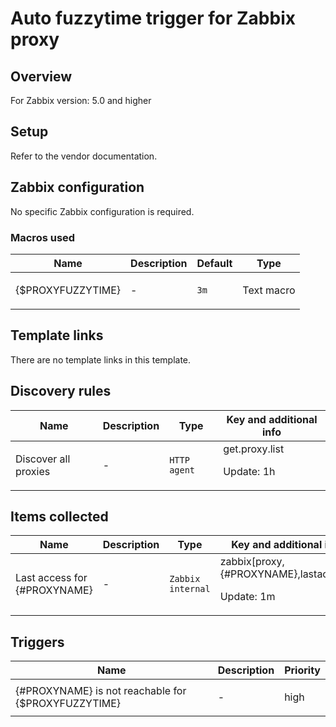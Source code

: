 # Auto fuzzytime trigger for Zabbix proxy

## Overview

For Zabbix version: 5.0 and higher

## Setup

Refer to the vendor documentation.

## Zabbix configuration

No specific Zabbix configuration is required.

### Macros used

|Name|Description|Default|Type|
|----|-----------|-------|----|
|{$PROXYFUZZYTIME}|<p>-</p>|`3m`|Text macro|
## Template links

There are no template links in this template.

## Discovery rules

|Name|Description|Type|Key and additional info|
|----|-----------|----|----|
|Discover all proxies|<p>-</p>|`HTTP agent`|get.proxy.list<p>Update: 1h</p>|
## Items collected

|Name|Description|Type|Key and additional info|
|----|-----------|----|----|
|Last access for {#PROXYNAME}|<p>-</p>|`Zabbix internal`|zabbix[proxy,{#PROXYNAME},lastaccess]<p>Update: 1m</p>|
## Triggers

|Name|Description|Priority|
|----|-----------|----|
|{#PROXYNAME} is not reachable for {$PROXYFUZZYTIME}|<p>-</p>|high|
